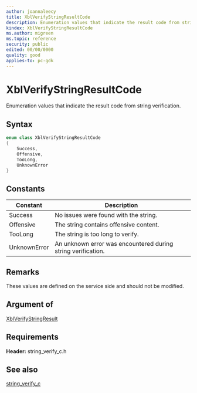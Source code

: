 ```yaml
---
author: joannaleecy
title: XblVerifyStringResultCode
description: Enumeration values that indicate the result code from string verification.
kindex: XblVerifyStringResultCode
ms.author: migreen
ms.topic: reference
security: public
edited: 00/00/0000
quality: good
applies-to: pc-gdk
---
```


# XblVerifyStringResultCode  

Enumeration values that indicate the result code from string verification.    

## Syntax  
  
```cpp
enum class XblVerifyStringResultCode    
{  
    Success,  
    Offensive,  
    TooLong,  
    UnknownError  
}  
```  
  
## Constants  
  
| Constant | Description |
| --- | --- |
| Success | No issues were found with the string. |  
| Offensive | The string contains offensive content. |  
| TooLong | The string is too long to verify. |  
| UnknownError | An unknown error was encountered during string verification. |  
  
## Remarks  
  
These values are defined on the service side and should not be modified.
  
## Argument of
  
[XblVerifyStringResult](../structs/xblverifystringresult.md)
  
## Requirements  
  
**Header:** string_verify_c.h
  
## See also  
[string_verify_c](../string_verify_c_members.md)  
  
  